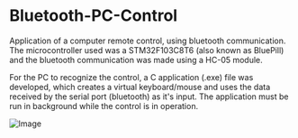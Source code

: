 # Bluetooth-PC-Control

Application of a computer remote control, using bluetooth communication.
The microcontroller used was a STM32F103C8T6 (also known as BluePill) and the bluetooth communication was made using a HC-05 module.

For the PC to recognize the control, a C application (.exe) file was developed, which creates a virtual keyboard/mouse and uses the data received by the serial port (bluetooth) as it's input. The application must be run in background while the control is in operation.

![Image](https://user-images.githubusercontent.com/113437154/196830292-aa8d2aae-ebfc-426b-a9c8-f336da9593d0.JPG)
